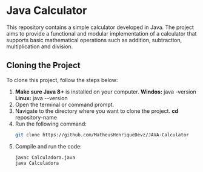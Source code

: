 # Java Calculator

This repository contains a simple calculator developed in Java. The project aims to provide a functional and modular implementation of a calculator that supports basic mathematical operations such as addition, subtraction, multiplication and division.

  ## Cloning the Project

To clone this project, follow the steps below:

1. **Make sure Java 8+** is installed on your computer.
    **Windos:** java -version
    **Linux:** java --version
2. Open the terminal or command prompt.
3. Navigate to the directory where you want to clone the project.
   **cd** repository-name
4. Run the following command:
    ```bash
   git clone https://github.com/MatheusHenriqueDevz/JAVA-Calculator
5. Compile and run the code:
   ```bash
   javac Calculadora.java
   java Calculadora
